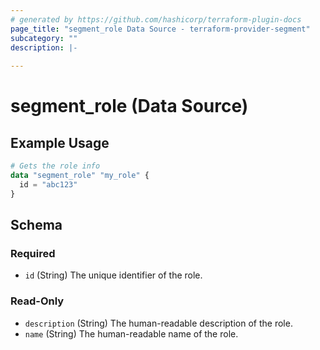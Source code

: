 ```yaml
---
# generated by https://github.com/hashicorp/terraform-plugin-docs
page_title: "segment_role Data Source - terraform-provider-segment"
subcategory: ""
description: |-
  
---
```


# segment_role (Data Source)



## Example Usage

```terraform
# Gets the role info
data "segment_role" "my_role" {
  id = "abc123"
}
```

<!-- schema generated by tfplugindocs -->
## Schema

### Required

- `id` (String) The unique identifier of the role.

### Read-Only

- `description` (String) The human-readable description of the role.
- `name` (String) The human-readable name of the role.
